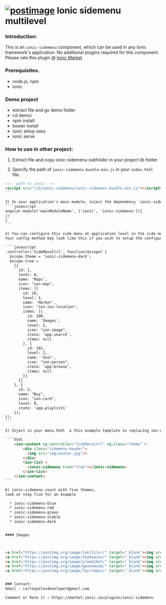 
# <a href='https://postimg.org/image/c6s5woozz/' target='_blank'><img src='https://s19.postimg.org/c6s5woozz/logo.png' border='0' alt='postimage'/></a> Ionic sidemenu multilevel
### Introduction:

This is an `ionic-sidemenu` component, which can be used in any Ionic framework's application. No additional plugins required for this component. Please rate this plugin @ [Ionic Market](https://market.ionic.io/plugins/ionic-sidemenu)


### Prerequisites.

* node.js, npm
* ionic

### Demo project
  
  * extract file and go demo folder
  * cd demo/
  * npm install
  * bower install
  * ionic setup sass 
  * ionic serve 

### How to use in other project:

1) Extract file and copy ionic-sidemenu subfolder in your project lib folder

2) Specify the path of  `ionic-sidemenu.bundle.min.js` in your `index.html` file.

````html
<!-- path to ionic -->
<script src="lib/ionic-sidemenu/ionic-sidemenu.bundle.min.js"></script>
```

3) In your application's main module, inject the dependency `ionic-sidemenu`, in order to work with this plugin
````javascript
angular.module('mainModuleName', ['ionic', 'ionic-sidemenu']){
//
}
```

4) You can configure this side menu at application level in the side menu controller to creating a json tree and theme.
Your config method may look like this if you wish to setup the configuration.

````javascript
.controller('SideMenuCtrl', function($scope) {
  $scope.theme = 'ionic-sidemenu-dark';
  $scope.tree =
    [{
      id: 1,
      level: 0,
      name: 'Maps',
      icon: "ion-map",
      items: [{
        id: 10,
        level: 1,
        name: 'Marker',
        icon: "ion-ios-location",
        items: [{
          id: 100,
          name: 'Images',
          level: 2,
          icon: "ion-image",
          state: 'app.search',
          items: null
        }, {
          id: 101,
          level: 2,
          name: 'User',
          icon: "ion-person",
          state: 'app.browse',
          items: null
        }]
      }]
    }, {
      id: 2,
      name: "Buy",
      icon: "ion-card",
      level: 0,
      state: 'app.playlists'
    }];
});
```

5) Inject in your menu.html  a this example template to replacing ion-content of ion-side-menu.

````html
    <ion-content ng-controller="SideMenuCtrl" ng-class="theme" >
        <div class="sidemenu-header">
          <img src="img/avatar.jpg"/>
        </div>
        <ion-list >
          <ionic-sidemenu tree="tree"></ionic-sidemenu>
        </ion-list>
    </ion-content>
```

6) ionic-sidemenu count with five themes,
look at step five for an example 

  * ionic-sidemenu-blue
  * ionic-sidemenu-red
  * ionic-sidemenu-green
  * ionic-sidemenu-stable
  * ionic-sidemenu-dark 


#### Images



<a href="https://postimg.org/image/lmkl3ilxr/" target="_blank"><img src="https://s19.postimg.org/d4b4z6ff7/img1.png" alt="img5"/></a>
<a href="https://postimg.org/image/5hy6aaikv/" target="_blank"><img src="https://s19.postimg.org/c8enjq5qr/img2.png" alt="img5"/></a>
<a href="https://postimg.org/image/ylme6j6of/" target="_blank"><img src="https://s19.postimg.org/7b12ym3rn/img3.png" alt="img5"/></a>
<a href="https://postimg.org/image/gwunewuxb/" target="_blank"><img src="https://s19.postimg.org/3sp3282vn/img4.png" alt="img5"/></a>
<a href="https://postimg.org/image/7qccrmpov/" target="_blank"><img src="https://s19.postimg.org/5lrzqjo2b/img5.png" alt="img5"/></a>


### Contact:
Gmail : carlospilesdeveloper@gmail.com

Comment or Rate it : https://market.ionic.io/plugins/ionic-sidemenu

